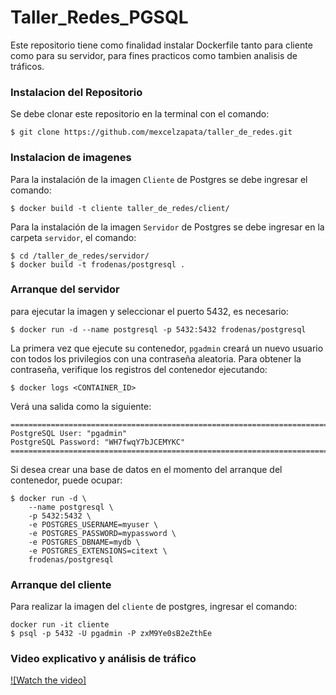 # Taller_Redes_PGSQL

Este repositorio tiene como finalidad instalar Dockerfile tanto para cliente como para su servidor, para fines practicos como tambien analisis de tráficos.

### Instalacion del Repositorio
Se debe clonar este repositorio en la terminal con el comando:

```
$ git clone https://github.com/mexcelzapata/taller_de_redes.git
```
### Instalacion de imagenes 
Para la instalación de la imagen `Cliente` de Postgres se debe ingresar el comando:
```
$ docker build -t cliente taller_de_redes/client/
```
Para la instalación de la imagen `Servidor` de Postgres se debe ingresar en la carpeta `servidor`, el comando:
```
$ cd /taller_de_redes/servidor/
$ docker build -t frodenas/postgresql .
```

### Arranque del servidor
para ejecutar la imagen y seleccionar el puerto 5432, es necesario:
```
$ docker run -d --name postgresql -p 5432:5432 frodenas/postgresql

```
La primera vez que ejecute su contenedor, `pgadmin` creará un nuevo usuario con todos los privilegios con una contraseña aleatoria. Para obtener la contraseña, verifique los registros del contenedor ejecutando:

```
$ docker logs <CONTAINER_ID>
```
Verá una salida como la siguiente:
```
========================================================================
PostgreSQL User: "pgadmin"
PostgreSQL Password: "WH7fwqY7bJCEMYKC"
========================================================================
```

Si desea crear una base de datos en el momento del arranque del contenedor, puede ocupar:

```
$ docker run -d \
    --name postgresql \
    -p 5432:5432 \
    -e POSTGRES_USERNAME=myuser \
    -e POSTGRES_PASSWORD=mypassword \
    -e POSTGRES_DBNAME=mydb \
    -e POSTGRES_EXTENSIONS=citext \
    frodenas/postgresql
```
### Arranque del cliente
Para realizar la imagen del `cliente` de postgres, ingresar el comando:

```
docker run -it cliente
$ psql -p 5432 -U pgadmin -P zxM9Ye0sB2eZthEe

```
### Video explicativo y análisis de tráfico

[![Watch the video]](https://youtu.be/meM9peWLYMg)
